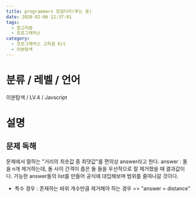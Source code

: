 ```yaml
---
title: programmers 징검다리(푸는 중)
date: 2020-02-06 12:37:01
tags:
  - 알고리즘
  - 프로그래머스
category:
  - 프로그래머스 고득점 Kit
  - 이분탐색
---
```


# 분류 / 레벨 / 언어

이분탐색 / LV.4 / Javscript

# 설명

## 문제 독해

문제에서 말하는 "거리의 최솟값 중 최댓값"를 편의상 answer라고 한다.
answer : 돌을 n개 제거하는데, 돌 사이 간격이 좁은 돌 들을 우선적으로 잘 제거했을 때 결과값이다.
가능한 answer들의 list를 만들어 공식에 대입해보며 범위를 줄여나갈 것이다.

- 특수 경우 : 존재하는 바위 개수만큼 제거해야 하는 경우 => "answer = distance"
